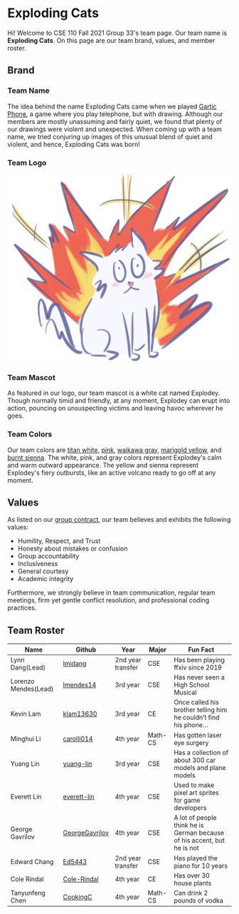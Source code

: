 # Exploding Cats
Hi! Welcome to CSE 110 Fall 2021 Group 33's team page. Our team name is **Exploding Cats**. On this page are our team brand, values, and member roster. 
## Brand
### Team Name
The idea behind the name Exploding Cats came when we played [Gartic Phone](https://garticphone.com/), a game where you play telephone, but with drawing. 
Although our members are mostly unassuming and fairly quiet, we found that plenty of our drawings were violent and unexpected. 
When coming up with a team name, we tried conjuring up images of this unusual blend of quiet and violent, and hence, Exploding Cats was born!
### Team Logo
![team logo](./branding/logo_transparent.png)
### Team Mascot
As featured in our logo, our team mascot is a white cat named Explodey. Though normally timid and friendly, at any moment, Explodey can erupt into action,
pouncing on unsuspecting victims and leaving havoc wherever he goes.
### Team Colors
Our team colors are [titan white](https://veli.ee/colorpedia/?c=f7f7ff), [pink](http://veli.ee/colorpedia/?c=ffb4c2), [waikawa gray](http://veli.ee/colorpedia/?c=5A6493), [marigold yellow](https://veli.ee/colorpedia/?c=f7dd72), and [burnt sienna](https://veli.ee/colorpedia/?c=ee6352). The white, pink, and gray colors represent Explodey's calm and warm outward appearance. The yellow and sienna represent Explodey's fiery outbursts, like an active volcano ready to go off at any moment. 
## Values
As listed on our [group contract](./misc/rules.md), our team believes and exhibits the following values:
- Humility, Respect, and Trust
- Honesty about mistakes or confusion
- Group accountability
- Inclusiveness
- General courtesy
- Academic integrity

Furthermore, we strongly believe in team communication, regular team meetings, firm yet gentle conflict resolution, and professional coding practices.
## Team Roster
|Name                   |Github               |Year             | Major | Fun Fact |
|-----------------------|-------------------|-------------------|-------------------|-------------------|
|Lynn Dang(Lead)        |[lmidang](https://lmidang.github.io/Github_Pages/)     |2nd year transfer       | CSE | Has been playing ffxiv since 2019 |
|Lorenzo Mendes(Lead)   |[lmendes14](https://lmendes14.github.io/GitHub-Pages/)   |3rd year     | CSE | Has never seen a High School Musical |
|Kevin Lam              |[klam13630](https://klam13630.github.io/CSE110/)     |3rd year          | CE | Once called his brother telling him he couldn’t find his phone… |
|Minghui Li             |[carolli014](https://carolli014.github.io/Lab1-GitHub-Pages/)     |4th year     | Math-CS | Has gotten laser eye surgery |
|Yuang Lin              |[yuang-lin](https://yuang-lin.github.io/User-Page/#yuang's-user-page)    |3rd year      | CSE | Has a collection of about 300 car models and plane models|
|Everett Lin            |[everett-lin](https://everett-lin.github.io/cse-110-lab-week-1/)     |4th year    | CSE | Used to make pixel art sprites for game developers |
|George Gavrilov        |[GeorgeGavrilov](https://georgegavrilov.github.io/CSE110-LAB1/) |4th year     | CSE | A lot of people think he is German because of his accent, but he is not|
|Edward Chang           |[Ed5443](https://ed5443.github.io/CSE110-Lab1/)   |2nd year transfer        | CSE | Has played the piano for 10 years |
|Cole Rindal            |[Cole-Rindal](https://cole-rindal.github.io/Lab-Week-1/)   |4th year | CE | Has over 30 house plants|
|Tanyunfeng Chen        |[CookingC](https://cookingc.github.io/CSE110-2021/)    |4th year      | Math-CS| Can drink 2 pounds of vodka |

